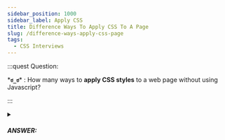 ```yaml
---
sidebar_position: 1000
sidebar_label: Apply CSS
title: Difference Ways To Apply CSS To A Page
slug: /difference-ways-apply-css-page
tags:
  - CSS Interviews
---
```


<!-- https://brandfolder.com/workbench/extract-text-from-image -->

:::quest Question:

\***`ಠ_ಠ`**\* : 
How many ways to **apply CSS styles** to a web page without using Javascript?

:::

<details>
  <summary><h5>ANSWER:</h5></summary>

  \***`◔̯◔`**\* : 
  There's 3 ways: 
  1. **Inline CSS**: declare CSS in ***`style` property*** of a HTML tag
  ```HTML
  <p style="font-weight:bold;">Bold Font</p>
  ```
  2. **Internal CSS**: Declare CSS in `style` tag inside `HEAD` tag
  ```html
  <!DOCTYPE html>
  <html>
    <head>
      <style>
          div {
              color: red;
          }
      </style>
    <head>
  ```
3. **External CSS**: Include CSS file via link tag inside `HEAD` tag
```html
<!DOCTYPE html>
<html>
<head>
    <title>External CSS Example</title>
    <link rel="stylesheet" type="text/css" href="./my-style.css">
<head>
```
</details>